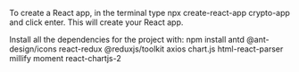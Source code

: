 To create a React app, in the terminal type npx create-react-app crypto-app and click enter. This will create your React app.

Install all the dependencies for the project with:
npm install antd @ant-design/icons react-redux @reduxjs/toolkit axios chart.js html-react-parser millify moment react-chartjs-2
